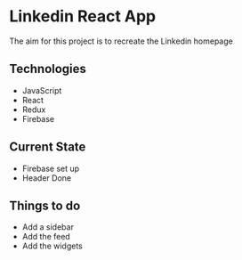 # Linkedin React App
The aim for this project is to recreate the Linkedin homepage

## Technologies 
- JavaScript
- React
- Redux
- Firebase 

## Current State
- Firebase set up
- Header Done

## Things to do
- Add a sidebar 
- Add the feed
- Add the widgets 
